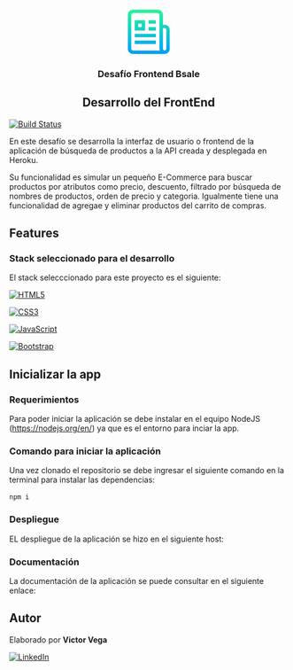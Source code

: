 <br />
<div align="center">
  <a href="">
    <img src="src/img/logo.png" alt="Logo" width="80" height="80">
  </a>
  <h3 align="center">Desafío Frontend Bsale</h3>
  <h2>Desarrollo del FrontEnd</h2>
</div>

[![Build Status](https://travis-ci.org/joemccann/dillinger.svg?branch=master)](https://travis-ci.org/joemccann/dillinger)

En este desafío se desarrolla la interfaz de usuario o frontend de la aplicación de búsqueda de productos a la API creada y desplegada en Heroku. 

Su funcionalidad es simular un pequeño E-Commerce para buscar productos por atributos como precio, descuento, filtrado por búsqueda de nombres de productos, orden de precio y categoria. Igualmente tiene una funcionalidad de agregae y eliminar productos del carrito de compras.

## Features

### Stack seleccionado para el desarrollo

El stack selecccionado para este proyecto es el siguiente:

[![HTML5][HTML5]][HTML5-url]

[![CSS3][CSS3]][CSS3-url]

[![JavaScript][JavaScript]][JavaScript-url]

[![Bootstrap][Bootstrap]][Bootstrap-url]

## Inicializar la app

### Requerimientos

Para poder iniciar la aplicación se debe instalar en el equipo NodeJS (https://nodejs.org/en/) ya que es el entorno para inciar la app.

### Comando para iniciar la aplicación

Una vez clonado el repositorio se debe ingresar el siguiente comando en la terminal para instalar las dependencias:

```console
npm i
```

### Despliegue

EL despliegue de la aplicación se hizo en el siguiente host:

### Documentación 

La documentación de la aplicación se puede consultar en el siguiente enlace:

## Autor
Elaborado por **Victor Vega**


[![LinkedIn][linkedin-shield]][linkedin-url]


<!-- MARKDOWN LINKS & IMAGES -->
[linkedin-shield]: https://img.shields.io/badge/-LinkedIn-black.svg?style=for-the-badge&logo=linkedin&colorB=555
[linkedin-url]: https://www.linkedin.com/in/victor-vega-v/
[HTML5]: https://img.shields.io/badge/html5-35495E?style=for-the-badge&logo=html5&logoColor=4FC08D
[HTML5-url]: https://developer.mozilla.org/en-US/docs/Glossary/HTML5
[CSS3]: https://img.shields.io/badge/Css-35495E?style=for-the-badge&logo=css3&logoColor=4FC08D
[CSS3-url]: https://developer.mozilla.org/en-US/docs/Web/CSS 
[JavaScript]: https://img.shields.io/badge/Javascript-35495E?style=for-the-badge&logo=javascript&logoColor=4FC08D
[JavaScript-url]: https://www.javascript.com/
[Bootstrap]: https://img.shields.io/badge/Bootstrap-35495E?style=for-the-badge&logo=bootstrap&logoColor=4FC08D
[Bootstrap-url]: https://getbootstrap.com/